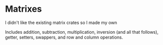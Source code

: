 # Matrixes
I didn't like the existing matrix crates so I made my own

Includes addition, subtraction, multiplication, inversion (and all that follows), getter, setters, swappers, and row and column operations.
